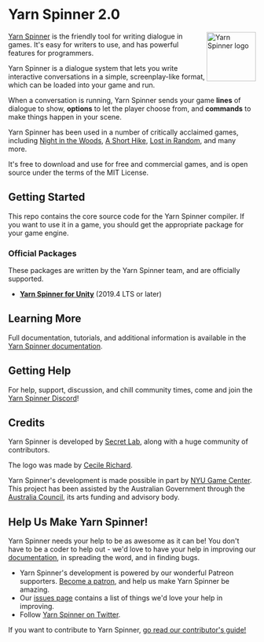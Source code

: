 # Yarn Spinner 2.0

<img src="https://yarnspinner.dev/img/YarnSpinnerLogo.png" alt="Yarn Spinner logo" width="100px;" align="right">

[Yarn Spinner](https://yarnspinner.dev) is the friendly tool for writing dialogue in games. It's easy for writers to use, and has powerful features for programmers.

Yarn Spinner is a dialogue system that lets you write interactive conversations in a simple, screenplay-like format, which can be loaded into your game and run. 

When a conversation is running, Yarn Spinner sends your game **lines** of dialogue to show, **options** to let the player choose from, and **commands** to make things happen in your scene.

Yarn Spinner has been used in a number of critically acclaimed games, including [Night in the Woods](http://nightinthewoods.com), [A Short Hike](https://ashorthike.com), [Lost in Random](https://www.ea.com/en-au/games/lost-in-random), and many more.

It's free to download and use for free and commercial games, and is open source under the terms of the MIT License.

## Getting Started

This repo contains the core source code for the Yarn Spinner compiler. If you want to use it in a game, you should get the appropriate package for your game engine.

### Official Packages

These packages are written by the Yarn Spinner team, and are officially supported.

* **[Yarn Spinner for Unity](https://github.com/YarnSpinnerTool/YarnSpinner-Unity/releases/latest)** (2019.4 LTS or later)

## Learning More

Full documentation, tutorials, and additional information is available in the [Yarn Spinner documentation](https://docs.yarnspinner.dev).

## Getting Help

For help, support, discussion, and chill community times, come and join the [Yarn Spinner Discord](https://discord.gg/yarnspinner)!

## Credits

Yarn Spinner is developed by [Secret Lab](https://secretlab.games/), along with a huge community of contributors.

The logo was made by [Cecile Richard](https://www.cecile-richard.com/).

Yarn Spinner's development is made possible in part by [NYU Game Center](https://gamecenter.nyu.edu/). This project has been assisted by the Australian Government through the [Australia Council](https://www.australiacouncil.gov.au/), its arts funding and advisory body.

## Help Us Make Yarn Spinner!

Yarn Spinner needs your help to be as awesome as it can be! You don't have to be a coder to help out - we'd love to have your help in improving our [documentation](https://docs.yarnspinner.dev), in spreading the word, and in finding bugs.

* Yarn Spinner's development is powered by our wonderful Patreon supporters. [Become a patron](https://patreon.com/secretlab), and help us make Yarn Spinner be amazing.
* Our [issues page](https://github.com/YarnSpinnerTool/YarnSpinner/issues) contains a list of things we'd love your help in improving.
* Follow [Yarn Spinner on Twitter](http://twitter.com/YarnSpinnerTool).

If you want to contribute to Yarn Spinner, [go read our contributor's guide!](CONTRIBUTING.md)
